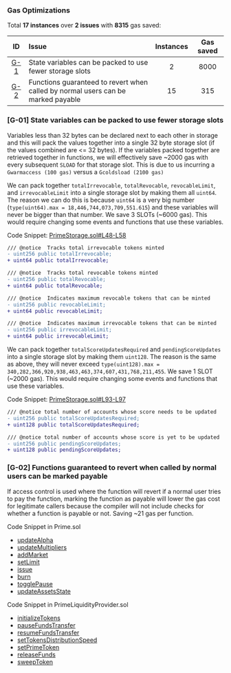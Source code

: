 ### Gas Optimizations

Total **17 instances** over **2 issues** with **8315** gas saved:

|ID|Issue|Instances|Gas saved|
|:--:|:---|:--:|:--:|
| [G-1](#g-01-state-variables-can-be-packed-to-use-fewer-storage-slots) | State variables can be packed to use fewer storage slots | 2 | 8000 |
| [G-2](#g-02-functions-guaranteed-to-revert-when-called-by-normal-users-can-be-marked-payable) | Functions guaranteed to revert when called by normal users can be marked payable | 15 | 315 |

### [G-01] State variables can be packed to use fewer storage slots

Variables less than 32 bytes can be declared next to each other in storage and this will pack the values together into a single 32 byte storage slot (if the values combined are <= 32 bytes). If the variables packed together are retrieved together in functions, we will effectively save ~2000 gas with every subsequent `SLOAD` for that storage slot. This is due to us incurring a `Gwarmaccess (100 gas)` versus a `Gcoldsload (2100 gas)`

We can pack together `totalIrrevocable`, `totalRevocable`, `revocableLimit`, and `irrevocableLimit` into a single storage slot by making them all `uint64`. The reason we can do this is because `uint64` is a very big number (`type(uint64).max = 18,446,744,073,709,551.615`) and these variables will never be bigger than that number. We save 3 SLOTs (~6000 gas). This would require changing some events and functions that use these variables.

Code Snippet: [PrimeStorage.sol#L48-L58](https://github.com/code-423n4/2023-09-venus/blob/main/contracts/Tokens/Prime/PrimeStorage.sol#L48-L58)

```diff
/// @notice  Tracks total irrevocable tokens minted
- uint256 public totalIrrevocable;
+ uint64 public totalIrrevocable;

/// @notice  Tracks total revocable tokens minted
- uint256 public totalRevocable;
+ uint64 public totalRevocable;

/// @notice  Indicates maximum revocable tokens that can be minted
- uint256 public revocableLimit;
+ uint64 public revocableLimit;

/// @notice  Indicates maximum irrevocable tokens that can be minted
- uint256 public irrevocableLimit;
+ uint64 public irrevocableLimit;
```

We can pack together `totalScoreUpdatesRequired` and `pendingScoreUpdates` into a single storage slot by making them `uint128`. The reason is the same as above, they will never exceed `type(uint128).max = 340,282,366,920,938,463,463,374,607,431,768,211,455`. We save 1 SLOT (~2000 gas). This would require changing some events and functions that use these variables.

Code Snippet: [PrimeStorage.sol#L93-L97](https://github.com/code-423n4/2023-09-venus/blob/main/contracts/Tokens/Prime/PrimeStorage.sol#L93-L97)

```diff
/// @notice total number of accounts whose score needs to be updated
- uint256 public totalScoreUpdatesRequired;
+ uint128 public totalScoreUpdatesRequired;

/// @notice total number of accounts whose score is yet to be updated
- uint256 public pendingScoreUpdates;
+ uint128 public pendingScoreUpdates;
```

### [G-02] Functions guaranteed to revert when called by normal users can be marked payable

If access control is used where the function will revert if a normal user tries to pay the function, marking the function as payable will lower the gas cost for legitimate callers because the compiler will not include checks for whether a function is payable or not. Saving ~21 gas per function.

Code Snippet in Prime.sol

- [updateAlpha](https://github.com/code-423n4/2023-09-venus/blob/main/contracts/Tokens/Prime/Prime.sol#L237)
- [updateMultipliers](https://github.com/code-423n4/2023-09-venus/blob/main/contracts/Tokens/Prime/Prime.sol#L263)
- [addMarket](https://github.com/code-423n4/2023-09-venus/blob/main/contracts/Tokens/Prime/Prime.sol#L288)
- [setLimit](https://github.com/code-423n4/2023-09-venus/blob/main/contracts/Tokens/Prime/Prime.sol#L316)
- [issue](https://github.com/code-423n4/2023-09-venus/blob/main/contracts/Tokens/Prime/Prime.sol#L331)
- [burn](https://github.com/code-423n4/2023-09-venus/blob/main/contracts/Tokens/Prime/Prime.sol#L411)
- [togglePause](https://github.com/code-423n4/2023-09-venus/blob/main/contracts/Tokens/Prime/Prime.sol#L419)
- [updateAssetsState](https://github.com/code-423n4/2023-09-venus/blob/main/contracts/Tokens/Prime/Prime.sol#L452)

Code Snippet in PrimeLiquidityProvider.sol

- [initializeTokens](https://github.com/code-423n4/2023-09-venus/blob/main/contracts/Tokens/Prime/PrimeLiquidityProvider.sol#L118)
- [pauseFundsTransfer](https://github.com/code-423n4/2023-09-venus/blob/main/contracts/Tokens/Prime/PrimeLiquidityProvider.sol#L132)
- [resumeFundsTransfer](https://github.com/code-423n4/2023-09-venus/blob/main/contracts/Tokens/Prime/PrimeLiquidityProvider.sol#L141)
- [setTokensDistributionSpeed](https://github.com/code-423n4/2023-09-venus/blob/main/contracts/Tokens/Prime/PrimeLiquidityProvider.sol#L153)
- [setPrimeToken](https://github.com/code-423n4/2023-09-venus/blob/main/contracts/Tokens/Prime/PrimeLiquidityProvider.sol#L177)
- [releaseFunds](https://github.com/code-423n4/2023-09-venus/blob/main/contracts/Tokens/Prime/PrimeLiquidityProvider.sol#L192)
- [sweepToken](https://github.com/code-423n4/2023-09-venus/blob/main/contracts/Tokens/Prime/PrimeLiquidityProvider.sol#L216)